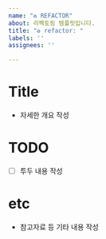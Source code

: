 ```yaml
---
name: "♻️ REFACTOR"
about: 리팩토링 템플릿입니다.
title: "♻️ refactor: "
labels: ''
assignees: ''

---
```


# Title

- 자세한 개요 작성

# TODO

- [ ] 투두 내용 작성

# etc

- 참고자료 등 기타 내용 작성
